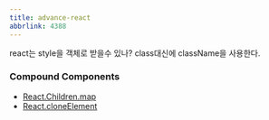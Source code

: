 ```yaml
---
title: advance-react
abbrlink: 4388
---
```


react는 style을 객체로 받을수 있나?
class대신에 className을 사용한다.

### Compound Components
- [React.Children.map](https://reactjs.org/docs/react-api.html#reactchildren)
- [React.cloneElement](https://reactjs.org/docs/react-api.html#cloneelement)

